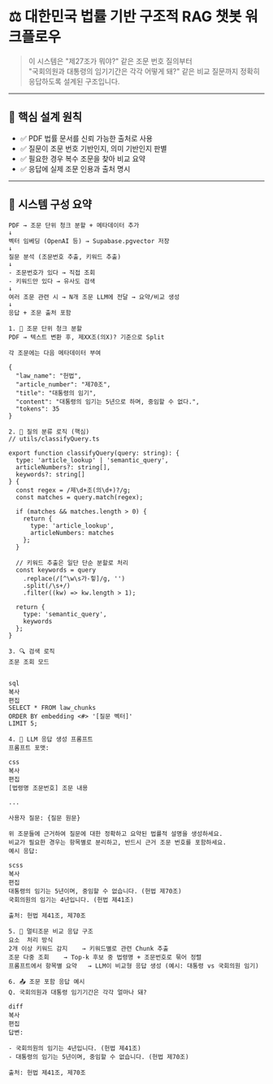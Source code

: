 # ⚖️ 대한민국 법률 기반 구조적 RAG 챗봇 워크플로우

> 이 시스템은 "제27조가 뭐야?" 같은 조문 번호 질의부터  
> "국회의원과 대통령의 임기기간은 각각 어떻게 돼?" 같은 비교 질문까지 정확히 응답하도록 설계된 구조입니다.

---

## 📌 핵심 설계 원칙

- ✅ PDF 법률 문서를 신뢰 가능한 출처로 사용
- ✅ 질문이 조문 번호 기반인지, 의미 기반인지 판별
- ✅ 필요한 경우 복수 조문을 찾아 비교 요약
- ✅ 응답에 실제 조문 인용과 출처 명시

---

## 🧱 시스템 구성 요약

```plaintext
PDF → 조문 단위 청크 분할 + 메타데이터 추가
↓
벡터 임베딩 (OpenAI 등) → Supabase.pgvector 저장
↓
질문 분석 (조문번호 추출, 키워드 추출)
↓
- 조문번호가 있다 → 직접 조회
- 키워드만 있다 → 유사도 검색
↓
여러 조문 관련 시 → N개 조문 LLM에 전달 → 요약/비교 생성
↓
응답 + 조문 출처 포함

1. 🧾 조문 단위 청크 분할
PDF → 텍스트 변환 후, 제XX조(의X)? 기준으로 Split

각 조문에는 다음 메타데이터 부여

{
  "law_name": "헌법",
  "article_number": "제70조",
  "title": "대통령의 임기",
  "content": "대통령의 임기는 5년으로 하며, 중임할 수 없다.",
  "tokens": 35
}

2. 🧠 질의 분류 로직 (핵심)
// utils/classifyQuery.ts

export function classifyQuery(query: string): {
  type: 'article_lookup' | 'semantic_query',
  articleNumbers?: string[],
  keywords?: string[]
} {
  const regex = /제\d+조(의\d+)?/g;
  const matches = query.match(regex);

  if (matches && matches.length > 0) {
    return {
      type: 'article_lookup',
      articleNumbers: matches
    };
  }

  // 키워드 추출은 일단 단순 분할로 처리
  const keywords = query
    .replace(/[^\w\s가-힣]/g, '')
    .split(/\s+/)
    .filter((kw) => kw.length > 1);

  return {
    type: 'semantic_query',
    keywords
  };
}

3. 🔍 검색 로직
조문 조회 모드


sql
복사
편집
SELECT * FROM law_chunks
ORDER BY embedding <#> '[질문 벡터]'
LIMIT 5;

4. 🤖 LLM 응답 생성 프롬프트
프롬프트 포맷:

css
복사
편집
[법령명 조문번호] 조문 내용

...

사용자 질문: {질문 원문}

위 조문들에 근거하여 질문에 대한 정확하고 요약된 법률적 설명을 생성하세요.  
비교가 필요한 경우는 항목별로 분리하고, 반드시 근거 조문 번호를 포함하세요.
예시 응답:

scss
복사
편집
대통령의 임기는 5년이며, 중임할 수 없습니다. (헌법 제70조)  
국회의원의 임기는 4년입니다. (헌법 제41조)

출처: 헌법 제41조, 제70조

5. 🎯 멀티조문 비교 응답 구조
요소	처리 방식
2개 이상 키워드 감지	→ 키워드별로 관련 Chunk 추출
조문 다중 조회	→ Top-k 후보 중 법령명 + 조문번호로 묶어 정렬
프롬프트에서 항목별 요약	→ LLM이 비교형 응답 생성 (예시: 대통령 vs 국회의원 임기)

6. 📤 조문 포함 응답 예시
Q. 국회의원과 대통령 임기기간은 각각 얼마나 돼?

diff
복사
편집
답변:

- 국회의원의 임기는 4년입니다. (헌법 제41조)
- 대통령의 임기는 5년이며, 중임할 수 없습니다. (헌법 제70조)

출처: 헌법 제41조, 제70조
